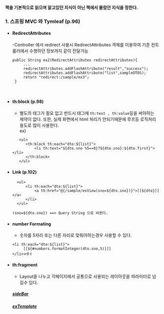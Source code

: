 #### 책을 기본적으로 읽으며 알고있던 지식이 아닌 책에서 몰랐던 지식을 정한다.
### 1. 스프링 MVC 와 Tymleaf (p.96)
-  #### RedirectAttributes
   -Controller 에서 redirect 사용시 RedirectAttributes 객체를 이용하여 기존 컨트롤러에서 수행하던 정보까지 같이 전달가능
   ```
   public String ex2(RedirectAttributes redirectAttributes){
        ...
        redirectAttributes.addFlashAttribute("result","success");
        redirectAttributes.addFlashAttribute("list",sampleDTOS);
        return "redirect:/sample/ex3";
    }
   ```
   <br>
- #### th:block (p.98)
   - 별도의 태그가 필요 없고 반드시 태그에
   ```th:text , th:value```등을 써야하는 제약이 없다.
     또한, 실제 화면에서 html 처리가 안되기때문에 루프등 로직처리용도로 많이 사용한다.<Br>
  ex)
  ``` 
     <ul>
        <th:block th:each="dto:${list}">
            <li th:text="${dto.sno %5==0}?${dto.sno}:${dto.first}"></li>
        </th:block>
     </ul>
     ```
- #### Link (p.102)
  ```
    <ul>
        <li th:each="dto:${list}">
            <a th:href="@{/sample/exView(sno=${dto.sno})}">[[${dto}]]</a>
        </li>
    </ul>
  
  (sno=${dto.sno}) ==> Query String 으로 바뀐다.
  ```
- #### number Formating
    - 숫자를 5자리 또는 다른 자리로 맞춰야하는경우 사용할 수 있다.
  ```        
  <li th:each="dto:${list}">
       [[${#numbers.formatInteger(dto.sno,5)}]]
  </li>ㅂ9ㅕ
  ```

- #### th:fragment
    - Layout을 나누고 각페이지에서 공통으로 사용되는 레이아웃을 파라미터로 넘길수 있다.
    
    ##### [sideBar](https://github.com/ses9892/practicSpringBoot/blob/master/src/main/resources/templates/layout/basic.html)
    ##### [exTemplate](https://github.com/ses9892/practicSpringBoot/blob/master/src/main/resources/templates/sample/exTemplate.html)
     
   
